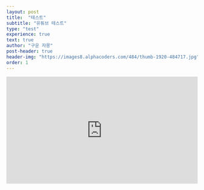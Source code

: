 ```yaml
---
layout: post
title:  "테스트"
subtitle: "유튜브 테스트"
type: "test"
experience: true
text: true
author: "구운 자몽"
post-header: true
header-img: "https://images8.alphacoders.com/484/thumb-1920-484717.jpg"
order: 1
---
```

<style>.embed-container { position: relative; padding-bottom: 56.25%; height: 0; overflow: hidden; max-width: 100%; } .embed-container iframe, .embed-container object, .embed-container embed { position: absolute; top: 0; left: 0; width: 100%; height: 100%; }</style><div class='embed-container'><iframe src='https://www.youtube.com/embed//OtIMeAt2lTY' frameborder='0' allowfullscreen></iframe></div>
